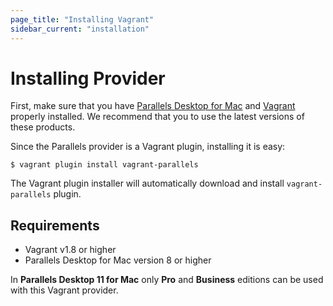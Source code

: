 ```yaml
---
page_title: "Installing Vagrant"
sidebar_current: "installation"
---
```


# Installing Provider
First, make sure that you have [Parallels Desktop for Mac](http://www.parallels.com/products/desktop/)
and [Vagrant](http://www.vagrantup.com/downloads) properly installed.
We recommend that you to use the latest versions of these products.

Since the Parallels provider is a Vagrant plugin, installing it is easy:

```
$ vagrant plugin install vagrant-parallels
```

The Vagrant plugin installer will automatically download and install
`vagrant-parallels` plugin.

## Requirements
- Vagrant v1.8 or higher
- Parallels Desktop for Mac version 8 or higher

<div class="alert alert-warn">
    <p>
		In <strong>Parallels Desktop 11 for Mac</strong> only <strong>Pro</strong> and 
		<strong>Business</strong> editions can be used with this Vagrant provider.
	</p>
</div>
